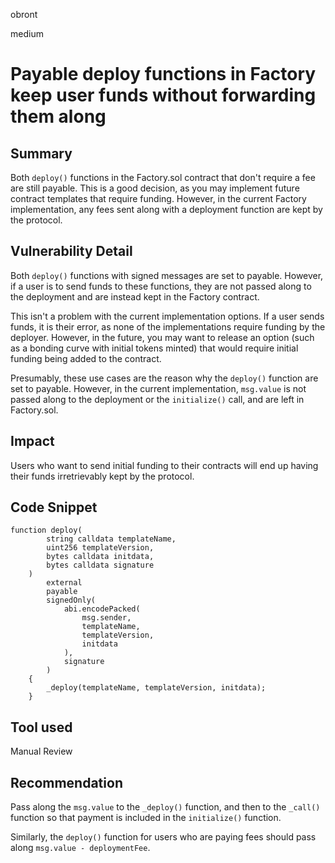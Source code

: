 obront

medium

# Payable deploy functions in Factory keep user funds without forwarding them along

## Summary

Both `deploy()` functions in the Factory.sol contract that don't require a fee are still payable. This is a good decision, as you may implement future contract templates that require funding. However, in the current Factory implementation, any fees sent along with a deployment function are kept by the protocol.

## Vulnerability Detail

Both `deploy()` functions with signed messages are set to payable. However, if a user is to send funds to these functions, they are not passed along to the deployment and are instead kept in the Factory contract.

This isn't a problem with the current implementation options. If a user sends funds, it is their error, as none of the implementations require funding by the deployer. However, in the future, you may want to release an option (such as a bonding curve with initial tokens minted) that would require initial funding being added to the contract.

Presumably, these use cases are the reason why the `deploy()` function are set to payable. However, in the current implementation, `msg.value` is not passed along to the deployment or the `initialize()` call, and are left in Factory.sol.

## Impact

Users who want to send initial funding to their contracts will end up having their funds irretrievably kept by the protocol.

## Code Snippet

```
function deploy(
        string calldata templateName,
        uint256 templateVersion,
        bytes calldata initdata,
        bytes calldata signature
    )
        external
        payable
        signedOnly(
            abi.encodePacked(
                msg.sender,
                templateName,
                templateVersion,
                initdata
            ),
            signature
        )
    {
        _deploy(templateName, templateVersion, initdata);
    }
```

## Tool used

Manual Review

## Recommendation

Pass along the `msg.value` to the `_deploy()` function, and then to the `_call()` function so that payment is included in the `initialize()` function.

Similarly, the `deploy()` function for users who are paying fees should pass along `msg.value - deploymentFee`.